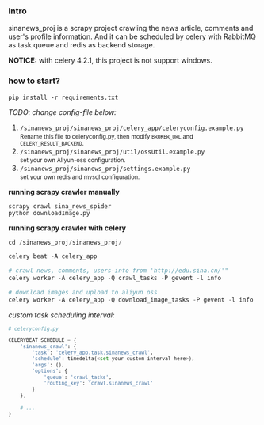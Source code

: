  ### Intro
 sinanews_proj is a scrapy project crawling the news article, comments and user's profile information. And it can be 
 scheduled by celery with RabbitMQ as task queue and redis as backend storage.
 
 **NOTICE:** with celery 4.2.1, this project is not support windows.


 ### how to start?
 
```
pip install -r requirements.txt
```

*TODO: change config-file below:*
 1. `/sinanews_proj/sinanews_proj/celery_app/celeryconfig.example.py`  
 <small>Rename this file to celeryconfig.py, then modify `BROKER_URL` and `CELERY_RESULT_BACKEND`.</small>
 2. `/sinanews_proj/sinanews_proj/util/ossUtil.example.py`  
 <small>set your own Aliyun-oss configuration.</small>
 3. `/sinanews_proj/sinanews_proj/settings.example.py`  
 <small>set your own redis and mysql configuration.</small>


**running scrapy crawler manually**
```commandline
scrapy crawl sina_news_spider
python downloadImage.py
```


**running scrapy crawler with celery**
```python
cd /sinanews_proj/sinanews_proj/

celery beat -A celery_app

# crawl news, comments, users-info from 'http://edu.sina.cn/'"
celery worker -A celery_app -Q crawl_tasks -P gevent -l info

# download images and upload to aliyun oss
celery worker -A celery_app -Q download_image_tasks -P gevent -l info
```

*custom task scheduling interval:*  
<small>
```python
# celeryconfig.py

CELERYBEAT_SCHEDULE = {
    'sinanews_crawl': {
        'task': 'celery_app.task.sinanews_crawl',
        'schedule': timedelta(<set your custom interval here>),
        'args': (),
        'options': {
            'queue': 'crawl_tasks',
            'routing_key': 'crawl.sinanews_crawl'
        }
    },
    
    # ...
}
```
</small>

